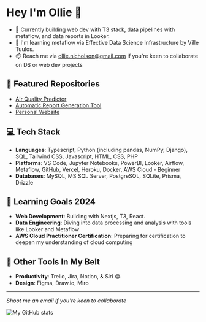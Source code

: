 # Hey I'm Ollie 👋

- 🔭 Currently building web dev with T3 stack, data pipelines with metaflow, and data reports in Looker.
- 🌱 I'm learning metaflow via Effective Data Science Infrastructure by Ville Tuulos. 
- 📫 Reach me via ollie.nicholson@gmail.com if you're keen to collaborate on DS or web dev projects

## 🚀 Featured Repositories 
- [Air Quality Predictor](https://github.com/ollienicholson/air_quality_prediction.git)
- [Automatic Report Generation Tool](https://github.com/ollienicholson/DocGenerator.git)
- [Personal Website](https://github.com/ollienicholson/website1.0.git)

## 💻 Tech Stack
- **Languages**: Typescript, Python (including pandas, NumPy, Django), SQL, Tailwind CSS, Javascript, HTML, CSS, PHP
- **Platforms**: VS Code, Jupyter Notebooks, PowerBI, Looker, Airflow, Metaflow, GitHub, Vercel, Heroku, Docker, AWS Cloud - Beginner
- **Databases**: MySQL, MS SQL Server, PostgreSQL, SQLite, Prisma, Drizzle

## 🌱 Learning Goals 2024
- **Web Development**: Building with Nextjs, T3, React.
- **Data Engineering**: Diving into data processing and analysis with tools like Looker and Metaflow
- **AWS Cloud Practitioner Certification**: Preparing for certification to deepen my understanding of cloud computing

## 🔧 Other Tools In My Belt
- **Productivity**: Trello, Jira, Notion, & Siri 😂
- **Design**: Figma, Draw.io, Miro

---

*Shoot me an email if you're keen to collaborate*

![My GitHub stats](https://github-readme-stats.vercel.app/api?username=ollienicholson&show_icons=true&theme=transparent&title_color=0096ff)
